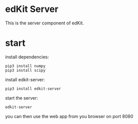 # edKit Server

This is the server component of edKit.

# start

install dependencies:

    pip3 install numpy
    pip3 install scipy

install edkit-server:

    pip3 install edkit-server

start the server:

    edkit-server

you can then use the web app from you browser on port 8080
